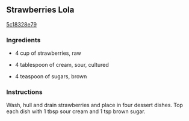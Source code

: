 ## Strawberries Lola

[5c18328e79](http://www.food.com/recipe/strawberries-lola-63259)

### Ingredients

 - 4 cup of strawberries, raw

 - 4 tablespoon of cream, sour, cultured

 - 4 teaspoon of sugars, brown

### Instructions

Wash, hull and drain strawberries and place in four dessert dishes. Top each dish with 1 tbsp sour cream and 1 tsp brown sugar.